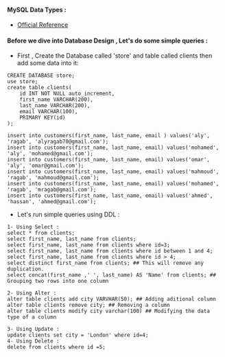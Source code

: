 #### MySQL Data Types :
- [Official Reference](https://dev.mysql.com/doc/refman/8.0/en/data-types.html)

#### Before we dive into Database Design , Let's do some simple queries :

- First , Create the Database called 'store' and table called clients then add some data into it:
```
CREATE DATABASE store;
use store;
create table clients(
	id INT NOT NULL auto_increment,
    first_name VARCHAR(200),
    last_name VARCHAR(200),
    email VARCHAR(100),
    PRIMARY KEY(id)
);

insert into customers(first_name, last_name, email ) values('aly', 'ragab', 'alyragab70@gmail.com');
insert into customers(first_name, last_name, email) values('mohamed', 'aly', 'mohamed@gmail.com');
insert into customers(first_name, last_name, email) values('omar', 'aly', 'omar@gmail.com');
insert into customers(first_name, last_name, email) values('mahmoud', 'ragab', 'mahmoud@gmail.com');
insert into customers(first_name, last_name, email) values('mohamed', 'ragab', 'mragab@gmail.com');
insert into customers(first_name, last_name, email) values('ahmed', 'hassan', 'ahmed@gmail.com');

```
- Let's run simple queries using DDL :
```
1- Using Select :
select * from clients;
select first_name, last_name from clients;
select first_name, last_name from clients where id=3;
select first_name, last_name from clients where id between 1 and 4;
select first_name, last_name from clients where id > 4;
select distinct first_name from clients; ## This will remove any duplication.
select concat(first_name ,' ', last_name) AS 'Name' from clients; ## Grouping two rows into one column

2- Using Alter :
alter table clients add city VARVHAR(50); ## Adding aditional column
alter table clients remove city; ## Removing a column
alter table clients modify city varchar(100) ## Modifying the data type of a column

3- Using Update :
update clients set city = 'London' where id=4;
4- Using Delete :
delete from clients where id =5;
```